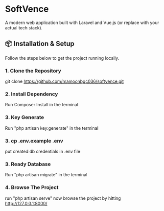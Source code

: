 # SoftVence

A modern web application built with Laravel and Vue.js (or replace with your actual tech stack).

## 📦 Installation & Setup
Follow the steps below to get the project running locally.

### 1. Clone the Repository
git clone https://github.com/mamoonbgc036/softvence.git

### 2. Install Dependency
Run Composer Install in the terminal

### 3. Key Generate
Run "php artisan key:generate" in the terminal

### 3. cp .env.example .env
put created db credentials in .env file 

### 3. Ready Database
Run "php artisan migrate" in the terminal

### 4. Browse The Project
run "php artisan serve"
now browse the project by hitting http://127.0.0.1:8000/
